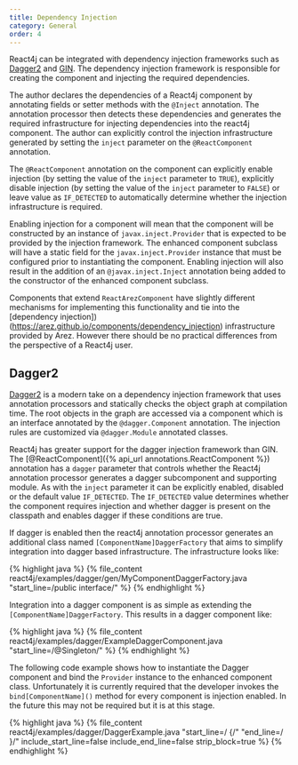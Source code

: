```yaml
---
title: Dependency Injection
category: General
order: 4
---
```


React4j can be integrated with dependency injection frameworks such as [Dagger2](https://google.github.io/dagger)
and [GIN](https://code.google.com/archive/p/google-gin/). The dependency injection framework is responsible
for creating the component and injecting the required dependencies.

The author declares the dependencies of a React4j component by annotating fields or setter methods with
the `@Inject` annotation. The annotation processor then detects these dependencies and generates the required
infrastructure for injecting dependencies into the react4j component. The author can explicitly control the
injection infrastructure generated by setting the `inject` parameter on the `@ReactComponent` annotation.

The `@ReactComponent` annotation on the component can explicitly enable injection (by setting the value
of the `inject` parameter to `TRUE`), explicitly disable injection (by setting the value of the `inject`
parameter to `FALSE`) or leave value as `IF_DETECTED` to automatically determine whether the injection
infrastructure is required.

Enabling injection for a component will mean that the component will be constructed by an instance of
`javax.inject.Provider` that is expected to be provided by the injection framework. The enhanced component
subclass will have a static field for the `javax.inject.Provider` instance that must be configured prior to
instantiating the component. Enabling injection will also result in the addition of an `@javax.inject.Inject`
annotation being added to the constructor of the enhanced component subclass.

Components that extend `ReactArezComponent` have slightly different mechanisms for implementing this
functionality and tie into the [dependency injection])(https://arez.github.io/components/dependency_injection)
infrastructure provided by Arez. However there should be no practical differences from the perspective of a
React4j user.

## Dagger2

[Dagger2](https://google.github.io/dagger) is a modern take on a dependency injection framework that uses annotation
processors and statically checks the object graph at compilation time. The root objects in the graph are accessed via
a component which is an interface annotated by the `@dagger.Component` annotation. The injection rules are customized
via `@dagger.Module` annotated classes.

React4j has greater support for the dagger injection framework than GIN. The [@ReactComponent]({% api_url annotations.ReactComponent %})
annotation has a `dagger` parameter that controls whether the React4j annotation processor generates a dagger
subcomponent and supporting module. As with the `inject` parameter it can be explicitly enabled, disabled or
the default value `IF_DETECTED`. The `IF_DETECTED` value determines whether the component requires injection and
whether dagger is present on the classpath and enables dagger if these conditions are true.

If dagger is enabled then the react4j annotation processor generates an additional class named
`[ComponentName]DaggerFactory` that aims to simplify integration into dagger based infrastructure.
The infrastructure looks like:

{% highlight java %}
{% file_content react4j/examples/dagger/gen/MyComponentDaggerFactory.java "start_line=/public interface/" %}
{% endhighlight %}

Integration into a dagger component is as simple as extending the `[ComponentName]DaggerFactory`. This results
in a dagger component like:

{% highlight java %}
{% file_content react4j/examples/dagger/ExampleDaggerComponent.java "start_line=/@Singleton/" %}
{% endhighlight %}

The following code example shows how to instantiate the Dagger component and bind the `Provider`
instance to the enhanced component class. Unfortunately it is currently required that the developer
invokes the `bind[ComponentName]()` method for every component is injection enabled. In the future this
may not be required but it is at this stage.

{% highlight java %}
{% file_content react4j/examples/dagger/DaggerExample.java "start_line=/  {/" "end_line=/  }/" include_start_line=false include_end_line=false strip_block=true %}
{% endhighlight %}
